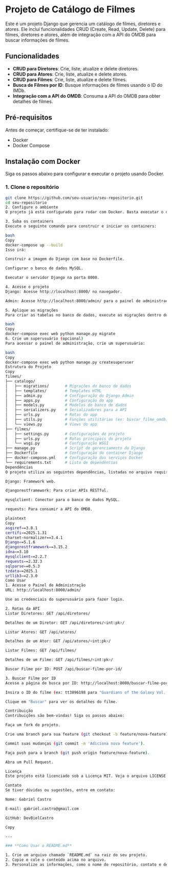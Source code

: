 # Projeto de Catálogo de Filmes

Este é um projeto Django que gerencia um catálogo de filmes, diretores e atores. Ele inclui funcionalidades CRUD (Create, Read, Update, Delete) para filmes, diretores e atores, além de integração com a API do OMDB para buscar informações de filmes.

## Funcionalidades

- **CRUD para Diretores**: Crie, liste, atualize e delete diretores.
- **CRUD para Atores**: Crie, liste, atualize e delete atores.
- **CRUD para Filmes**: Crie, liste, atualize e delete filmes.
- **Busca de Filmes por ID**: Busque informações de filmes usando o ID do IMDb.
- **Integração com a API do OMDB**: Consuma a API do OMDB para obter detalhes de filmes.

## Pré-requisitos

Antes de começar, certifique-se de ter instalado:

- Docker
- Docker Compose

## Instalação com Docker

Siga os passos abaixo para configurar e executar o projeto usando Docker.

### 1. Clone o repositório

```bash
git clone https://github.com/seu-usuario/seu-repositorio.git
cd seu-repositorio
2. Configure o ambiente
O projeto já está configurado para rodar com Docker. Basta executar o docker-compose para subir os serviços.

3. Suba os containers
Execute o seguinte comando para construir e iniciar os containers:

bash
Copy
docker-compose up --build
Isso irá:

Construir a imagem do Django com base no Dockerfile.

Configurar o banco de dados MySQL.

Executar o servidor Django na porta 8000.

4. Acesse o projeto
Django: Acesse http://localhost:8000/ no navegador.

Admin: Acesse http://localhost:8000/admin/ para o painel de administração.

5. Aplique as migrações
Para criar as tabelas no banco de dados, execute as migrações dentro do container:

bash
Copy
docker-compose exec web python manage.py migrate
6. Crie um superusuário (opcional)
Para acessar o painel de administração, crie um superusuário:

bash
Copy
docker-compose exec web python manage.py createsuperuser
Estrutura do Projeto
Copy
filmes/
├── catalogo/
│   ├── migrations/       # Migrações do banco de dados
│   ├── templates/        # Templates HTML
│   ├── admin.py          # Configuração do Django Admin
│   ├── apps.py           # Configuração do app
│   ├── models.py         # Modelos do banco de dados
│   ├── serializers.py    # Serializadores para a API
│   ├── urls.py           # Rotas do app
│   ├── utils.py          # Funções utilitárias (ex: buscar_filme_omdb)
│   └── views.py          # Views do app
├── filmes/
│   ├── settings.py       # Configurações do projeto
│   ├── urls.py           # Rotas principais do projeto
│   └── wsgi.py           # Configuração WSGI
├── manage.py             # Script de gerenciamento do Django
├── Dockerfile            # Configuração do container Django
├── docker-compose.yml    # Configuração dos serviços Docker
└── requirements.txt      # Lista de dependências
Dependências
O projeto utiliza as seguintes dependências, listadas no arquivo requirements.txt:

Django: Framework web.

djangorestframework: Para criar APIs RESTful.

mysqlclient: Conector para o banco de dados MySQL.

requests: Para consumir a API do OMDB.

plaintext
Copy
asgiref==3.8.1
certifi==2025.1.31
charset-normalizer==3.4.1
Django==5.1.6
djangorestframework==3.15.2
idna==3.10
mysqlclient==2.2.7
requests==2.32.3
sqlparse==0.5.3
tzdata==2025.1
urllib3==2.3.0
Como Usar
1. Acesse o Painel de Administração
URL: http://localhost:8000/admin/

Use as credenciais do superusuário para fazer login.

2. Rotas da API
Listar Diretores: GET /api/diretores/

Detalhes de um Diretor: GET /api/diretores/<int:pk>/

Listar Atores: GET /api/atores/

Detalhes de um Ator: GET /api/atores/<int:pk>/

Listar Filmes: GET /api/filmes/

Detalhes de um Filme: GET /api/filmes/<int:pk>/

Buscar Filme por ID: POST /api/buscar-filme-por-id/

3. Buscar Filme por ID
Acesse a página de busca por ID: http://localhost:8000/buscar-filme-por-id/.

Insira o ID do filme (ex: tt3896198 para "Guardians of the Galaxy Vol. 2").

Clique em "Buscar" para ver os detalhes do filme.

Contribuição
Contribuições são bem-vindas! Siga os passos abaixo:

Faça um fork do projeto.

Crie uma branch para sua feature (git checkout -b feature/nova-feature).

Commit suas mudanças (git commit -m 'Adiciona nova feature').

Faça push para a branch (git push origin feature/nova-feature).

Abra um Pull Request.

Licença
Este projeto está licenciado sob a Licença MIT. Veja o arquivo LICENSE para mais detalhes.

Contato
Se tiver dúvidas ou sugestões, entre em contato:

Nome: Gabriel Castro

E-mail: gabriel.castro@gmail.com

GitHub: DevBielCastro

Copy

---

### **Como Usar o README.md**

1. Crie um arquivo chamado `README.md` na raiz do seu projeto.
2. Copie e cole o conteúdo acima no arquivo.
3. Personalize as informações, como o nome do repositório, contato e descrição do projeto.